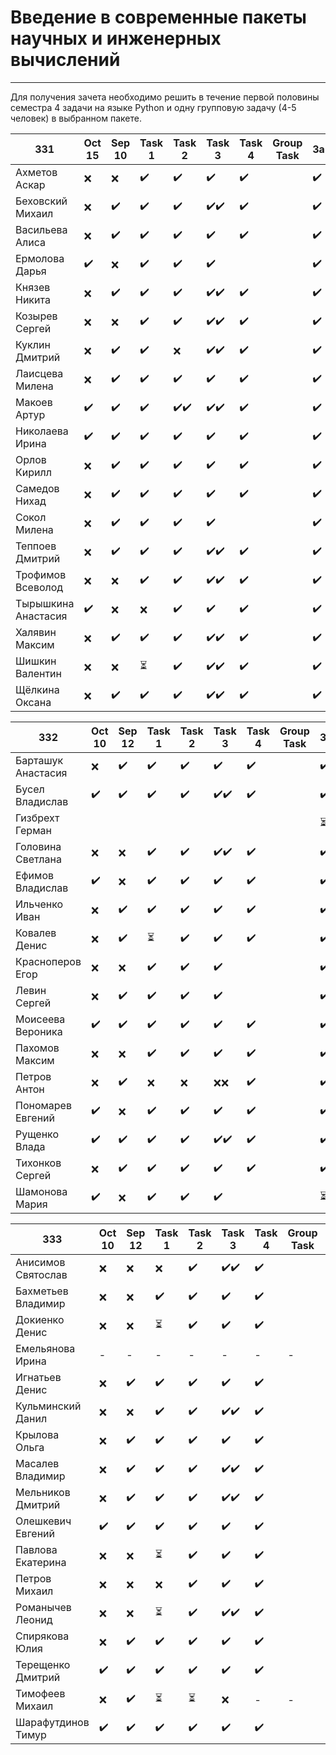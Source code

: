 # Введение в современные пакеты научных и инженерных вычислений
---
Для получения зачета необходимо решить в течение первой половины семестра 4 задачи на языке Python и одну групповую задачу (4-5 человек) в выбранном пакете.

| 331 | Oct 15 | Sep 10 | Task 1 | Task 2 | Task 3 | Task 4 | Group Task |Зачет|
| ------ | ------ | ------ | ------ | ------ | ------ | ------ | ------ | ------ |
| Ахметов Аскар |❌|❌|✔️|✔️|✔️|✔️||✔️|
| Беховский Михаил |❌|✔️|✔️|✔️|✔️✔️|✔️||✔️|
| Васильева Алиса |❌|✔️|✔️|✔️|✔️|✔️||✔️|
| Ермолова Дарья |✔️|❌|✔️|✔️|✔️|||✔️|
| Князев Никита |❌|✔️|✔️|✔️|✔️✔️|✔️||✔️|
| Козырев Сергей |❌|❌|✔️|✔️|✔️✔️|✔️||✔️|
| Куклин Дмитрий |❌|✔️|✔️|❌|✔️✔️|✔️||✔️|
| Лаисцева Милена |❌|✔️|✔️|✔️|✔️|✔️||✔️|
| Макоев Артур |✔️|✔️|✔️|✔️✔️|✔️✔️|✔️||✔️|
| Николаева Ирина |✔️|✔️|✔️|✔️|✔️|✔️||✔️|
| Орлов Кирилл |❌|✔️|✔️|✔️|✔️|✔️||✔️|
| Самедов Нихад |❌|✔️|✔️|✔️|✔️|✔️||✔️|
| Сокол Милена |❌|✔️|✔️|✔️|✔️|||✔️|
| Теппоев Дмитрий |❌|✔️|✔️|✔️|✔️✔️|✔️||✔️|
| Трофимов Всеволод |❌|❌|✔️|✔️|✔️✔️|✔️||✔️|
| Тырышкина Анастасия |✔️|❌|❌|✔️|✔️|✔️||✔️|
| Халявин Максим |❌|✔️|✔️|✔️|✔️✔️|✔️||✔️|
| Шишкин Валентин |❌|❌|⏳|✔️|✔️✔️|✔️||✔️|
| Щёлкина Оксана |❌|✔️|✔️|✔️|✔️✔️|✔️||✔️|


| 332| Oct 10 | Sep 12 | Task 1 | Task 2 | Task 3 | Task 4 | Group Task |Зачет|
| ------ | ------ | ------ | ------ | ------ | ------ | ------ | ------ | ------ |
| Барташук Анастасия |❌|✔️|✔️|✔️|✔️|✔️||✔️|
| Бусел Владислав |✔️|✔️|✔️|✔️|✔️✔️|✔️||✔️|
| Гизбрехт Герман ||||||||⏳|
| Головина Светлана |❌|❌|✔️|✔️|✔️✔️|✔️||✔️|
| Ефимов Владислав |✔️|❌|✔️|✔️|✔️|✔️||✔️|
| Ильченко Иван |❌|✔️|✔️|✔️|✔️|✔️||✔️|
| Ковалев Денис |❌|✔️|⏳|✔️|✔️|✔️||✔️|
| Красноперов Егор |❌|❌|✔️|✔️|✔️|||✔️|
| Левин Сергей |❌|✔️|✔️|✔️|✔️|||✔️|
| Моисеева Вероника |✔️|✔️|✔️|✔️|✔️|✔️||✔️|
| Пахомов Максим |❌|❌|✔️|✔️|✔️|✔️||✔️|
| Петров Антон |❌|✔️|❌|❌|❌❌|✔️||✔️|
| Пономарев Евгений |✔️|❌|✔️|✔️|✔️|✔️||✔️|
| Рущенко Влада |✔️|✔️|✔️|✔️|✔️✔️|✔️||✔️|
| Тихонков Сергей |❌|✔️|✔️|✔️|✔️|✔️||✔️|
| Шамонова Мария |✔️|❌|✔️|✔️|✔️|||⏳|

| 333| Oct 10| Sep 12 | Task 1 | Task 2 | Task 3 | Task 4 | Group Task |Зачет|
| ------ | ------ | ------ | ------ | ------ | ------ | ------ | ------ | ------ |
| Анисимов Святослав |❌|❌|❌|✔️|✔️✔️|✔️||✔️|
| Бахметьев Владимир |❌|❌|✔️|✔️|✔️|✔️||✔️|
| Докиенко Денис |❌|❌|⏳|✔️|✔️|✔️||✔️|
| Емельянова Ирина |-|-|-|-|-|-|-|-|
| Игнатьев Денис |❌|✔️|✔️|✔️|✔️|✔️||✔️|
| Кульминский Данил |❌|❌|✔️|✔️|✔️✔️|✔️||✔️|
| Крылова Ольга |❌|✔️|✔️|✔️|✔️|✔️||✔️|
| Масалев Владимир |❌|✔️|✔️|✔️|✔️✔️|✔️||✔️|
| Мельников Дмитрий |❌|✔️|✔️|✔️|✔️✔️|✔️||✔️|
| Олешкевич Евгений |✔️|✔️|✔️|✔️|✔️|✔️||✔️|
| Павлова Екатерина |❌|❌|⏳|✔️|✔️|✔️||✔️|
| Петров Михаил |❌ |❌|❌|✔️|✔️|✔️||✔️|
| Романычев Леонид |❌|❌|⏳|✔️|✔️✔️|✔️||✔️|
| Спирякова Юлия |❌ |✔️|✔️|✔️|✔️|✔️||✔️|
| Терещенко Дмитрий |✔️|✔️|✔️|✔️|✔️|✔️||✔️|
| Тимофеев Михаил |❌|✔️|⏳|⏳|❌|-|-|-|
| Шарафутдинов Тимур |✔️|✔️|✔️|✔️|✔️|✔️||✔️|
